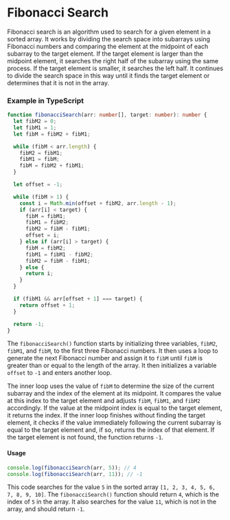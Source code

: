 # Fibonacci Search

Fibonacci search is an algorithm used to search for a given element in a sorted array. It works by dividing the search space into subarrays using Fibonacci numbers and comparing the element at the midpoint of each subarray to the target element. If the target element is larger than the midpoint element, it searches the right half of the subarray using the same process. If the target element is smaller, it searches the left half. It continues to divide the search space in this way until it finds the target element or determines that it is not in the array.

### Example in TypeScript

```typescript
function fibonacciSearch(arr: number[], target: number): number {
  let fibM2 = 0;
  let fibM1 = 1;
  let fibM = fibM2 + fibM1;

  while (fibM < arr.length) {
    fibM2 = fibM1;
    fibM1 = fibM;
    fibM = fibM2 + fibM1;
  }

  let offset = -1;

  while (fibM > 1) {
    const i = Math.min(offset + fibM2, arr.length - 1);
    if (arr[i] < target) {
      fibM = fibM1;
      fibM1 = fibM2;
      fibM2 = fibM - fibM1;
      offset = i;
    } else if (arr[i] > target) {
      fibM = fibM2;
      fibM1 = fibM1 - fibM2;
      fibM2 = fibM - fibM1;
    } else {
      return i;
    }
  }

  if (fibM1 && arr[offset + 1] === target) {
    return offset + 1;
  }

  return -1;
}
```

The `fibonacciSearch()` function starts by initializing three variables, `fibM2`, `fibM1`, and `fibM`, to the first three Fibonacci numbers. It then uses a loop to generate the next Fibonacci number and assign it to `fibM` until `fibM` is greater than or equal to the length of the array. It then initializes a variable `offset` to `-1` and enters another loop.

The inner loop uses the value of `fibM` to determine the size of the current subarray and the index of the element at its midpoint. It compares the value at this index to the target element and adjusts `fibM`, `fibM1`, and `fibM2` accordingly. If the value at the midpoint index is equal to the target element, it returns the index. If the inner loop finishes without finding the target element, it checks if the value immediately following the current subarray is equal to the target element and, if so, returns the index of that element. If the target element is not found, the function returns `-1`.

#### Usage

```typescript
console.log(fibonacciSearch(arr, 5)); // 4
console.log(fibonacciSearch(arr, 11)); // -1
```

This code searches for the value `5` in the sorted array `[1, 2, 3, 4, 5, 6, 7, 8, 9, 10]`. The `fibonacciSearch()` function should return `4`, which is the index of `5` in the array. It also searches for the value `11`, which is not in the array, and should return `-1`.
